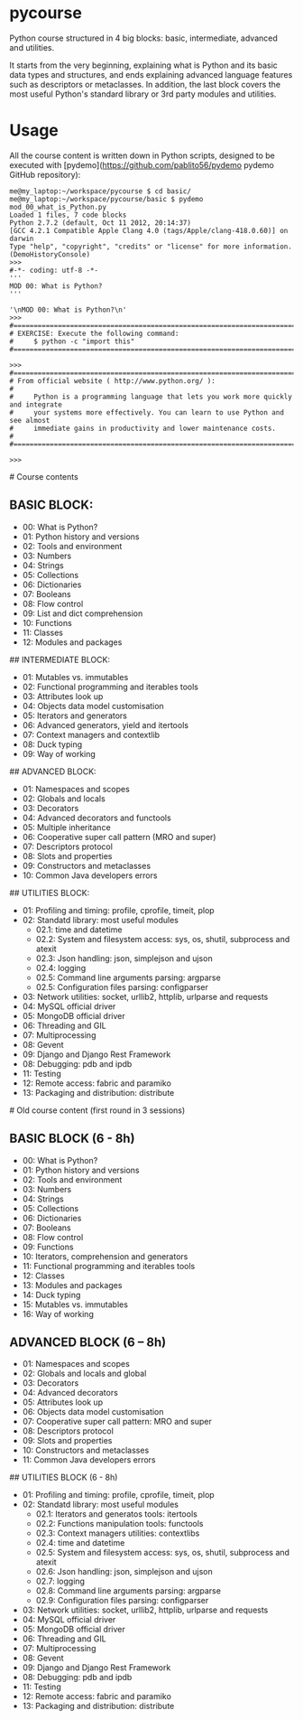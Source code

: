 pycourse
========

Python course structured in 4 big blocks: basic, intermediate, advanced and utilities.

It starts from the very beginning, explaining what is Python and its basic data types and structures, and ends explaining advanced language features such as descriptors or metaclasses.
In addition, the last block covers the most useful Python's standard library or 3rd party modules and utilities. 


# Usage

All the course content is written down in Python scripts, designed to be executed with [pydemo](https://github.com/pablito56/pydemo pydemo GitHub repository):
```shell
me@my_laptop:~/workspace/pycourse $ cd basic/
me@my_laptop:~/workspace/pycourse/basic $ pydemo mod_00_what_is_Python.py
Loaded 1 files, 7 code blocks
Python 2.7.2 (default, Oct 11 2012, 20:14:37)
[GCC 4.2.1 Compatible Apple Clang 4.0 (tags/Apple/clang-418.0.60)] on darwin
Type "help", "copyright", "credits" or "license" for more information.
(DemoHistoryConsole)
>>>
#-*- coding: utf-8 -*-
'''
MOD 00: What is Python?
'''

'\nMOD 00: What is Python?\n'
>>>
#===============================================================================
# EXERCISE: Execute the following command:
#     $ python -c "import this"
#===============================================================================

>>>
#===============================================================================
# From official website ( http://www.python.org/ ):
#
#     Python is a programming language that lets you work more quickly and integrate
#     your systems more effectively. You can learn to use Python and see almost
#     immediate gains in productivity and lower maintenance costs.
#
#===============================================================================

>>>
```


# Course contents


## BASIC BLOCK:

* 00: What is Python?
* 01: Python history and versions
* 02: Tools and environment
* 03: Numbers
* 04: Strings
* 05: Collections
* 06: Dictionaries
* 07: Booleans
* 08: Flow control
* 09: List and dict comprehension
* 10: Functions
* 11: Classes
* 12: Modules and packages


## INTERMEDIATE BLOCK:
* 01: Mutables vs. immutables
* 02: Functional programming and iterables tools
* 03: Attributes look up
* 04: Objects data model customisation
* 05: Iterators and generators
* 06: Advanced generators, yield and itertools
* 07: Context managers and contextlib
* 08: Duck typing
* 09: Way of working


## ADVANCED BLOCK:
* 01: Namespaces and scopes
* 02: Globals and locals
* 03: Decorators
* 04: Advanced decorators and functools
* 05: Multiple inheritance
* 06: Cooperative super call pattern (MRO and super)
* 07: Descriptors protocol
* 08: Slots and properties
* 09: Constructors and metaclasses
* 10: Common Java developers errors


## UTILITIES BLOCK:

* 01: Profiling and timing: profile, cprofile, timeit, plop
* 02: Standatd library: most useful modules
  * 02.1: time and datetime
  * 02.2: System and filesystem access: sys, os, shutil, subprocess and atexit
  * 02.3: Json handling: json, simplejson and ujson
  * 02.4: logging
  * 02.5: Command line arguments parsing: argparse
  * 02.5: Configuration files parsing: configparser
* 03: Network utilities: socket, urllib2, httplib, urlparse and requests
* 04: MySQL official driver
* 05: MongoDB official driver
* 06: Threading and GIL
* 07: Multiprocessing
* 08: Gevent
* 09: Django and Django Rest Framework
* 08: Debugging: pdb and ipdb
* 11: Testing
* 12: Remote access: fabric and paramiko
* 13: Packaging and distribution: distribute


# Old course content (first round in 3 sessions)


## BASIC BLOCK (6 - 8h)

* 00: What is Python?
* 01: Python history and versions
* 02: Tools and environment
* 03: Numbers
* 04: Strings
* 05: Collections
* 06: Dictionaries
* 07: Booleans
* 08: Flow control
* 09: Functions
* 10: Iterators, comprehension and generators
* 11: Functional programming and iterables tools
* 12: Classes
* 13: Modules and packages
* 14: Duck typing
* 15: Mutables vs. immutables
* 16: Way of working


## ADVANCED BLOCK (6 – 8h)

* 01: Namespaces and scopes
* 02: Globals and locals and global
* 03: Decorators
* 04: Advanced decorators
* 05: Attributes look up
* 06: Objects data model customisation
* 07: Cooperative super call pattern: MRO and super
* 08: Descriptors protocol
* 09: Slots and properties
* 10: Constructors and metaclasses
* 11: Common Java developers errors


## UTILITIES BLOCK (6 - 8h)

* 01: Profiling and timing: profile, cprofile, timeit, plop
* 02: Standatd library: most useful modules
  * 02.1: Iterators and generatos tools: itertools
  * 02.2: Functions manipulation tools: functools
  * 02.3: Context managers utilities: contextlibs
  * 02.4: time and datetime
  * 02.5: System and filesystem access: sys, os, shutil, subprocess and atexit
  * 02.6: Json handling: json, simplejson and ujson
  * 02.7: logging
  * 02.8: Command line arguments parsing: argparse
  * 02.9: Configuration files parsing: configparser
* 03: Network utilities: socket, urllib2, httplib, urlparse and requests
* 04: MySQL official driver
* 05: MongoDB official driver
* 06: Threading and GIL
* 07: Multiprocessing
* 08: Gevent
* 09: Django and Django Rest Framework
* 08: Debugging: pdb and ipdb
* 11: Testing
* 12: Remote access: fabric and paramiko
* 13: Packaging and distribution: distribute
